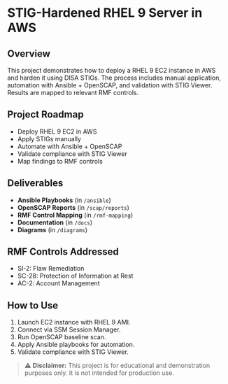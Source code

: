 # STIG-Hardened RHEL 9 Server in AWS

## Overview
This project demonstrates how to deploy a RHEL 9 EC2 instance in AWS and harden it using DISA STIGs. 
The process includes manual application, automation with Ansible + OpenSCAP, and validation with STIG Viewer. 
Results are mapped to relevant RMF controls.

## Project Roadmap
- Deploy RHEL 9 EC2 in AWS
- Apply STIGs manually
- Automate with Ansible + OpenSCAP
- Validate compliance with STIG Viewer
- Map findings to RMF controls

## Deliverables
- **Ansible Playbooks** (in `/ansible`)
- **OpenSCAP Reports** (in `/scap/reports`)
- **RMF Control Mapping** (in `/rmf-mapping`)
- **Documentation** (in `/docs`)
- **Diagrams** (in `/diagrams`)

## RMF Controls Addressed
- SI-2: Flaw Remediation
- SC-28: Protection of Information at Rest
- AC-2: Account Management

## How to Use
1. Launch EC2 instance with RHEL 9 AMI.
2. Connect via SSM Session Manager.
3. Run OpenSCAP baseline scan.
4. Apply Ansible playbooks for automation.
5. Validate compliance with STIG Viewer.

> ⚠️ **Disclaimer:** This project is for educational and demonstration purposes only. It is not intended for production use.

